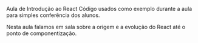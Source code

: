 Aula de Introdução ao React
Código usados como exemplo durante a aula para simples conferência dos alunos.

Nesta aula falamos em sala sobre a origem e a evolução do React até o ponto de componentização.

